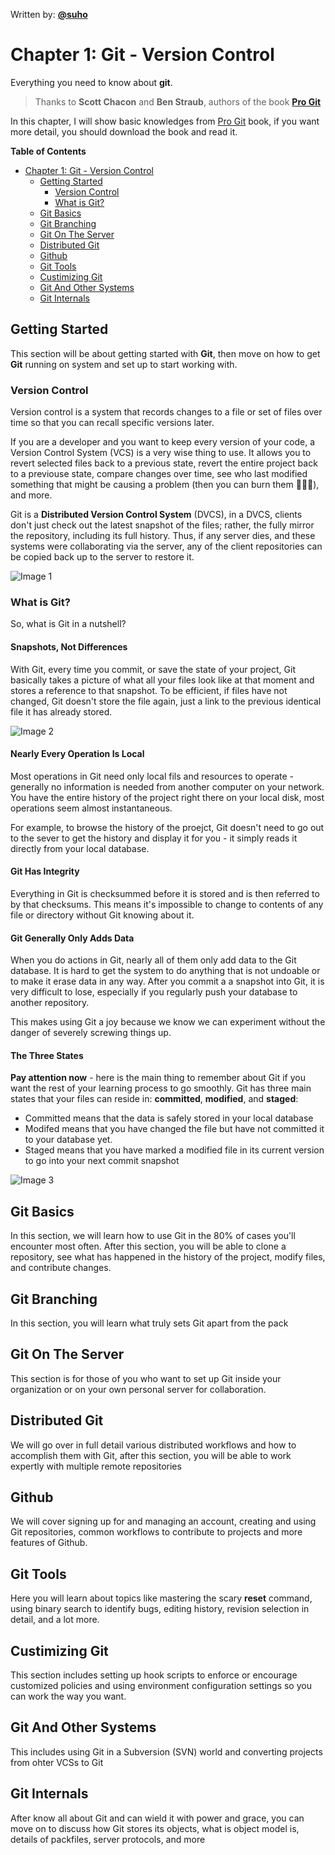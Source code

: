 Written by: **[@suho][Su Ho]**

# Chapter 1: Git - Version Control

Everything you need to know about **git**.

> Thanks to **Scott Chacon** and **Ben Straub**, authors of the book **[Pro Git][Pro Git]**

In this chapter, I will show basic knowledges from [Pro Git][Pro Git] book, if you want more detail, you should download the book and read it.

**Table of Contents**
- [Chapter 1: Git - Version Control](#chapter-1-git---version-control)
  - [Getting Started](#getting-started)
    - [Version Control](#version-control)
    - [What is Git?](#what-is-git)
  - [Git Basics](#git-basics)
  - [Git Branching](#git-branching)
  - [Git On The Server](#git-on-the-server)
  - [Distributed Git](#distributed-git)
  - [Github](#github)
  - [Git Tools](#git-tools)
  - [Custimizing Git](#custimizing-git)
  - [Git And Other Systems](#git-and-other-systems)
  - [Git Internals](#git-internals)

## Getting Started

This section will be about getting started with **Git**, then move on how to get **Git** running on system and set up to start working with.

### Version Control

Version control is a system that records changes to a file or set of files over time so that you can recall specific versions later.

If you are a developer and you want to keep every version of your code, a Version Control System (VCS) is a very wise thing to use. It allows you to revert selected files back to a previous state, revert the entire project back to a previouse state, compare changes over time, see who last modified something that might be causing a problem (then you can burn them 🤣🤣🤣), and more.

Git is a **Distributed Version Control System** (DVCS), in a DVCS, clients don't just check out the latest snapshot of the files; rather, the fully mirror the repository, including its full history. Thus, if any server dies, and these systems were collaborating via the server, any of the client repositories can be copied back up to the server to restore it.

![Image 1]

### What is Git?

So, what is Git in a nutshell?

#### Snapshots, Not Differences

With Git, every time you commit, or save the state of your project, Git basically takes a picture of what all your files look like at that moment and stores a reference to that snapshot. To be efficient, if files have not changed, Git doesn't store the file again, just a link to the previous identical file it has already stored.

![Image 2]

#### Nearly Every Operation Is Local

Most operations in Git need only local fils and resources to operate - generally no information is needed from another computer on your network. You have the entire history of the project right there on your local disk, most operations seem almost instantaneous.

For example, to browse the history of the proejct, Git doesn't need to go out to the sever to get the history and display it for you - it simply reads it directly from your local database.

#### Git Has Integrity

Everything in Git is checksummed before it is stored and is then referred to by that checksums. This means it's impossible to change to contents of any file or directory without Git knowing about it.

#### Git Generally Only Adds Data

When you do actions in Git, nearly all of them only add data to the Git database. It is hard to get the system to do anything that is not undoable or to make it erase data in any way. After you commit a a snapshot into Git, it is very difficult to lose, especially if you regularly push your database to another repository.

This makes using Git a joy because we know we can experiment without the danger of severely screwing things up.

#### The Three States

**Pay attention now** - here is the main thing to remember about Git if you want the rest of your learning process to go smoothly. Git has three main states that your files can reside in: **committed**, **modified**, and **staged**:

- Committed means that the data is safely stored in your local database
- Modifed means that you have changed the file but have not committed it to your database yet.
- Staged means that you have marked a modified file in its current version to go into your next commit snapshot

![Image 3]

## Git Basics

In this section, we will learn how to use Git in the 80% of cases you'll encounter most often. After this section, you will be able to clone a repository, see what has happened in the history of the project, modify files, and contribute changes.

## Git Branching

In this section, you will learn what truly sets Git apart from the pack

## Git On The Server

This section is for those of you who want to set up Git inside your organization or on your own personal server for collaboration.

## Distributed Git

We will go over in full detail various distributed workflows and how to accomplish them with Git, after this section, you will be able to work expertly with multiple remote repositories

## Github

We will cover signing up for and managing an account, creating and using Git repositories, common workflows to contribute to projects and more features of Github.

## Git Tools

Here you will learn about topics like mastering the scary **reset** command, using binary search to identify bugs, editing history, revision selection in detail, and a lot more.

## Custimizing Git

This section includes setting up hook scripts to enforce or encourage customized policies and using environment configuration settings so you can work the way you want.

## Git And Other Systems

This includes using Git in a Subversion (SVN) world and converting projects from ohter VCSs to Git

## Git Internals

After know all about Git and can wield it with power and grace, you can move on to discuss how Git stores its objects, what is object model is, details of packfiles, server protocols, and more

[Su Ho]: https://github.com/suho
[Pro Git]: https://git-scm.com/book/en/v2
[Image 1]: ../img/section1.chapter1/Image1.jpg
[Image 2]: ../img/section1.chapter1/Image2.jpg
[Image 3]: ../img/section1.chapter1/Image3.jpg
